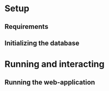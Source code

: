 # Setup

## Requirements

## Initializing the database


# Running and interacting

## Running the web-application




